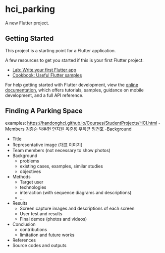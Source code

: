 # hci_parking

A new Flutter project.

## Getting Started

This project is a starting point for a Flutter application.

A few resources to get you started if this is your first Flutter project:

- [Lab: Write your first Flutter app](https://docs.flutter.dev/get-started/codelab)
- [Cookbook: Useful Flutter samples](https://docs.flutter.dev/cookbook)

For help getting started with Flutter development, view the
[online documentation](https://docs.flutter.dev/), which offers tutorials,
samples, guidance on mobile development, and a full API reference.

## Finding A Parking Space
examples: https://handonghci.github.io/Courses/StudentProjects/HCI.html
-Members
김종순 박두현 안지원 옥준용 우욕균 임건호
-Background

- Title
- Representative image (대표 이미지)
- Team members (not necessary to show photos)
- Background
    - problems
    - existing cases, examples, similar studies
    - objectives
- Methods
    - Target user
    - technologies
    - interaction (with sequence diagrams and descriptions)
    - …
- Results
    - Screen capture images and descriptions of each screen
    - User test and results
    - Final demos (photos and videos)
- Conclusion
    - contributions
    - limitation and future works
- References
- Source codes and outputs
